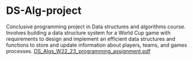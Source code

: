 # DS-Alg-project
Conclusive programming project in Data structures and algorithms course. Involves building a data structure system for a World Cup game with requirements to design and implement an efficient data structures and functions to store and update information about players, teams, and games processes. [DS_Algs_W22_23_programming_assignment.pdf](https://github.com/orimetzer/DS-Alg-project/files/15487477/DS_Algs_W22_23_programming_assignment.pdf)

